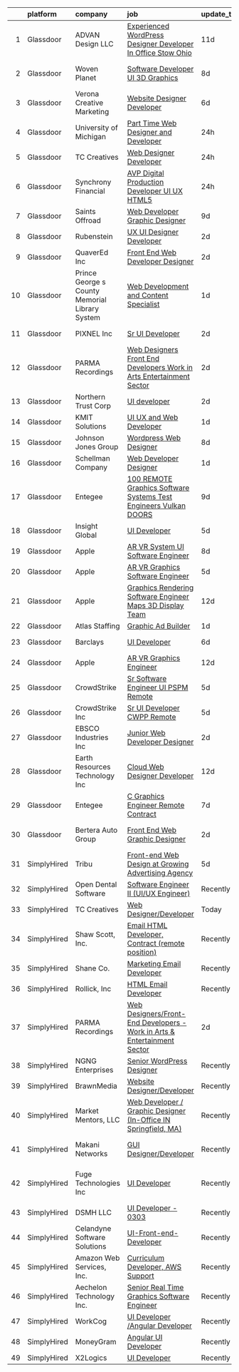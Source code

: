 

|    | platform    | company                                        | job                                                                                                                                                                                                                                                                                                                                                                                                                                                                                                                                                                                                                                                                                                                                                                                                                                                                                                                                                                                                                                                                                                                                                                                                                                                                                                                                                                                                                                                                                                                                                                                                                                                | update_time   | location                            |
|---:|:------------|:-----------------------------------------------|:---------------------------------------------------------------------------------------------------------------------------------------------------------------------------------------------------------------------------------------------------------------------------------------------------------------------------------------------------------------------------------------------------------------------------------------------------------------------------------------------------------------------------------------------------------------------------------------------------------------------------------------------------------------------------------------------------------------------------------------------------------------------------------------------------------------------------------------------------------------------------------------------------------------------------------------------------------------------------------------------------------------------------------------------------------------------------------------------------------------------------------------------------------------------------------------------------------------------------------------------------------------------------------------------------------------------------------------------------------------------------------------------------------------------------------------------------------------------------------------------------------------------------------------------------------------------------------------------------------------------------------------------------|:--------------|:------------------------------------|
|  1 | Glassdoor   | ADVAN Design LLC                               | [Experienced WordPress Designer Developer In Office Stow  Ohio](https://www.glassdoor.com/partner/jobListing.htm?pos=101&ao=1110586&s=58&guid=000001816b48927b9a0997c547053587&src=GD_JOB_AD&t=SR&vt=w&ea=1&cs=1_389a30f0&cb=1655362327666&jobListingId=1007917643696&cpc=A7B4A44948C4CC92&jrtk=3-0-1g5lkh4q4jih2801-1g5lkh4qir04m800-5ff23c5acf5c8d17--6NYlbfkN0D55hMz5WA8YX_dLayiPM-06ubVX86EvwRRl9IlyL2IOxUk6jvVi89EQpwJ_IRxxURGsp9L37NUwP3BB_cr5DGNmbSMs30THpfvwIpJVeBv_FyqtVXeZwvKyxs3MdHXAHPWOEjf3eO_aNgc7nNZ0Tckfv22IIh7me0jK0kDgsfbccu7SAmZy5O5qsyds6vwCr6udpuAcvojQ5XDpMzZ4NkG-Mts1iCO_sPiI8VTzVF0Fs2rOj0-lBQ5AgJqGuGIAdh909F6sYqZhGNjl-Iq5rSp4xbhN8KqqQbRBCUMqTvlXGkgCJ7PACuwhwwPaVkTyZ3qeQO4slVQN7AmVMyM_p6H1ifVLLFd51-XiRVrzaC8qf_TjR4bAzbz3MMEzU2Pqh-Sm1eftarZibwIg-CXr9BepSRNKl3dAZYbU3zEKqktg0WC2D0Ad3PGZ4KZM8CHfSq_EpkVzrUQ6dcsVrs-ltFu3n9JHKMXrSlInbRR3xwQoXdSCFk4Pi_Nmv0opSF1KBHLkamTjUMKlH9mJAEicCkO1QjsXTJpKEkfY_mwuyRG4CndTkyHiwoQ)                                                                                                                                                                                                                                                                                                                                                                                                                                                                                                                                                                                                                                                                                           | 11d           | Stow, OH                            |
|  2 | Glassdoor   | Woven Planet                                   | [Software Developer  UI 3D Graphics ](https://www.glassdoor.com/partner/jobListing.htm?pos=102&ao=1110586&s=58&guid=000001816b48927b9a0997c547053587&src=GD_JOB_AD&t=SR&vt=w&ea=1&cs=1_c72fa45a&cb=1655362327666&jobListingId=1007924957263&cpc=B6E9EE473EF69035&jrtk=3-0-1g5lkh4q4jih2801-1g5lkh4qir04m800-28b9a5d88495881a--6NYlbfkN0DSgjPPcnEdvoK3uuxfISLALE6pB1FR7YSHOr_tSg5_QCn410VK5Ds4sai37YL-FnFQsRRoouHb3ov-82YCWqClZ54BIa3EZumk2cXgxyV1LbFm_9j9_PQ7pMJF3yRQRye0MKRZoAT4n4QesstjMqLrEOVJpPfsYZz509yyu94iP0AU9Py5fHyPHlMvFhcdzr3Z9DUNhybOQ6-0XaHgmcT9bGqtD7kBDzpztUcfqKyQLexsWVOxN9rzmeJC2XTKimJYLaeqApF870qcKU0hjQwp7bAAHb7D-STmhfXKV6JdvNcIAmZd3-63o7EWdH3P7IEGy98Elx0BTayPlfoPhRMxlKbdyzi-xcEzpJ5hz5vGGWiNd8XglNZf_kGUFuYTYvcI-IWZOZ2G2GZEVyEtOn5kVlC94C7ZeJjt5aQscT0pjxu7IZ6Jb8b_vwx59gTplP1mC8arQvg1_Y2Z3f_5zs0n2BTPS1OBXIKgI6k_CarXp7AXv5cxbKJWVrc_7ZhPHU5FtxpM54Kem7KRl-sEK9IN3Miml0pFwpXvZzJZ7s9ucilaMyRnmfrbDxQr0ZtBaVoggvkurLhVbw%3D%3D)                                                                                                                                                                                                                                                                                                                                                                                                                                                                                                                                                                                                                                                                                         | 8d            | San Francisco, CA                   |
|  3 | Glassdoor   | Verona Creative Marketing                      | [Website Designer Developer](https://www.glassdoor.com/partner/jobListing.htm?pos=121&ao=1136043&s=58&guid=000001816b48927b9a0997c547053587&src=GD_JOB_AD&t=SR&vt=w&ea=1&cs=1_2818aac3&cb=1655362327667&jobListingId=1007929630622&jrtk=3-0-1g5lkh4q4jih2801-1g5lkh4qir04m800-7627670389c97643-)                                                                                                                                                                                                                                                                                                                                                                                                                                                                                                                                                                                                                                                                                                                                                                                                                                                                                                                                                                                                                                                                                                                                                                                                                                                                                                                                                   | 6d            | Remote                              |
|  4 | Glassdoor   | University of Michigan                         | [Part Time Web Designer and Developer](https://www.glassdoor.com/partner/jobListing.htm?pos=119&ao=1136043&s=58&guid=000001816b48927b9a0997c547053587&src=GD_JOB_AD&t=SR&vt=w&cs=1_1d427651&cb=1655362327667&jobListingId=1007942638099&jrtk=3-0-1g5lkh4q4jih2801-1g5lkh4qir04m800-993d204d70c214ab-)                                                                                                                                                                                                                                                                                                                                                                                                                                                                                                                                                                                                                                                                                                                                                                                                                                                                                                                                                                                                                                                                                                                                                                                                                                                                                                                                              | 24h           | Ann Arbor, MI                       |
|  5 | Glassdoor   | TC Creatives                                   | [Web Designer Developer](https://www.glassdoor.com/partner/jobListing.htm?pos=122&ao=1136043&s=58&guid=000001816b48927b9a0997c547053587&src=GD_JOB_AD&t=SR&vt=w&ea=1&cs=1_2adfc1e0&cb=1655362327669&jobListingId=1007942423600&jrtk=3-0-1g5lkh4q4jih2801-1g5lkh4qir04m800-442a6a333700c835-)                                                                                                                                                                                                                                                                                                                                                                                                                                                                                                                                                                                                                                                                                                                                                                                                                                                                                                                                                                                                                                                                                                                                                                                                                                                                                                                                                       | 24h           | Remote                              |
|  6 | Glassdoor   | Synchrony Financial                            | [AVP  Digital Production Developer  UI UX HTML5](https://www.glassdoor.com/partner/jobListing.htm?pos=106&ao=1110586&s=58&guid=000001816b48927b9a0997c547053587&src=GD_JOB_AD&t=SR&vt=w&cs=1_0b27cf6c&cb=1655362327666&jobListingId=1007942047981&cpc=84DBBAA61F05C438&jrtk=3-0-1g5lkh4q4jih2801-1g5lkh4qir04m800-33e56d2d56655581--6NYlbfkN0CZG6bN9ZaS7H2eqWBwsQ2GS98cHcHTG0eJFlxnPWv_gX1F6BWyKIs4Liv7UGXuRoTxGsJTQPYoeKHZfQJ1wLZadbnx-qFn7GOzzupUVdS-gjxnizjZj6Nvh47uDEDWT6amhbK90WWZ64TUNlDS0Bnz2o-iB4f_IYBXSX5sjKKtF6hV0Fn4Q_b1G4kqxwADGz4fcN8TcXtZd9WL67Kdg6mO9ZHdWOq2NwWMAspUA4zfQ4pKZGnLPXc4eCIyR0CkHyx1zibsacJQBIbqM439WtwOcx_QN6oWMcKnvZn13KnwHqz08c2Xgm0Ov8xJO-b8cR-CO2ktsfQCMEOXo4f-OMND7A5vNkf2ZfrbUWtSlKlaaIl6Lx9HWAHuA7XIs_GpvjvYSQRDTR2LhKozcHerwOpZ014gwzl5YNJJgp7Hhp4D2z_b78AIwwEjNduRyT6VllcadCHtdkD4i1CrusZDb_vWVV2JaesPNbBwUiRSyrQDlIcMd2dYQA4CrirPTkyNqwegf09kfXoCAfNb3zdPA4QExx1Cwy4ygAklh-5gg41bmevlR6Uqz5uOC9a5oSLsSy2DlkHPVzoL1EFk0JS54wen7fxmvXt9gH_8SX_4KrHZ16cllgvdhVzetcGHrhIhQckzxY2GSb52TzUvzqma5n_mwSJsZb_StdtiA330N8jz5tJO27Moul4AUsEdYI7m_4Qc1ykt1K_xBQxtHl1ZSUygG-E8kfYu4cA4fvVlJhFfFDeoaQkDHASWfpcvJiPqZzNPtA1HMEovcdrWgnuqY5mfGpRzDEWPNKIg4S3g1g6_lSSGa02E4YI1Ke1uSrCSDa_aA55YuF8b8yqjoA0HWhu7V0TbvDzV76eZKVhwEHwjRACLdIfRCoCHSN6rpElg-eEVR6WT4sLSiBXTjBtmnW3xczMKQ1gZabllH5878LRVND0B7P5x6ynivRtr9A_dRSD4I9W_JMuwjK3qOtPLgQl3UbVlmcAqrvP3Bg4VHXVQVCysppKCh2d3e40FPUarc02d55jeaPgzoDyECdQjJpTpK3L3TE5kvLFI5jJ_C4GcXJxdJVdl8LKkFGADpaJgby4uj4gZnZXI_XuPcTGHQEAujIc8c2ELPPWi5KZrgPYkGbymwEzENrSUF9Y1Ct1rZMx20oAPOmPXQHdGcGjOfi8UTgwl5am3EpYG1w8G8k78Ymlf8Tkpo3WO3y3lzhqyn_gXCyGilaNYh_pt9h72T_1KFFO7lFh0xO0%3D) | 24h           | Charlotte, NC                       |
|  7 | Glassdoor   | Saints Offroad                                 | [Web Developer Graphic Designer](https://www.glassdoor.com/partner/jobListing.htm?pos=126&ao=1136043&s=58&guid=000001816b48927b9a0997c547053587&src=GD_JOB_AD&t=SR&vt=w&ea=1&cs=1_ade20749&cb=1655362327670&jobListingId=1007921596240&jrtk=3-0-1g5lkh4q4jih2801-1g5lkh4qir04m800-a9362e90bfd08618-)                                                                                                                                                                                                                                                                                                                                                                                                                                                                                                                                                                                                                                                                                                                                                                                                                                                                                                                                                                                                                                                                                                                                                                                                                                                                                                                                               | 9d            | Glendora, CA                        |
|  8 | Glassdoor   | Rubenstein                                     | [UX UI Designer Developer](https://www.glassdoor.com/partner/jobListing.htm?pos=120&ao=1136043&s=58&guid=000001816b48927b9a0997c547053587&src=GD_JOB_AD&t=SR&vt=w&cs=1_595e2370&cb=1655362327667&jobListingId=1007937263858&jrtk=3-0-1g5lkh4q4jih2801-1g5lkh4qir04m800-255aefea11c5dd02-)                                                                                                                                                                                                                                                                                                                                                                                                                                                                                                                                                                                                                                                                                                                                                                                                                                                                                                                                                                                                                                                                                                                                                                                                                                                                                                                                                          | 2d            | New York, NY                        |
|  9 | Glassdoor   | QuaverEd  Inc                                  | [Front End Web Developer Designer](https://www.glassdoor.com/partner/jobListing.htm?pos=124&ao=1136043&s=58&guid=000001816b48927b9a0997c547053587&src=GD_JOB_AD&t=SR&vt=w&ea=1&cs=1_b2815205&cb=1655362327669&jobListingId=1007936252108&jrtk=3-0-1g5lkh4q4jih2801-1g5lkh4qir04m800-bb1f9902c558ed78-)                                                                                                                                                                                                                                                                                                                                                                                                                                                                                                                                                                                                                                                                                                                                                                                                                                                                                                                                                                                                                                                                                                                                                                                                                                                                                                                                             | 2d            | Nashville, TN                       |
| 10 | Glassdoor   | Prince George s County Memorial Library System | [Web Development and Content Specialist](https://www.glassdoor.com/partner/jobListing.htm?pos=130&ao=1136043&s=58&guid=000001816b48927b9a0997c547053587&src=GD_JOB_AD&t=SR&vt=w&cs=1_e20e7736&cb=1655362327670&jobListingId=1007938739881&jrtk=3-0-1g5lkh4q4jih2801-1g5lkh4qir04m800-c8722ba8a6d70ad4-)                                                                                                                                                                                                                                                                                                                                                                                                                                                                                                                                                                                                                                                                                                                                                                                                                                                                                                                                                                                                                                                                                                                                                                                                                                                                                                                                            | 1d            | Largo, MD                           |
| 11 | Glassdoor   | PIXNEL Inc                                     | [Sr  UI Developer](https://www.glassdoor.com/partner/jobListing.htm?pos=118&ao=1136043&s=58&guid=000001816b48927b9a0997c547053587&src=GD_JOB_AD&t=SR&vt=w&ea=1&cs=1_19566dfc&cb=1655362327667&jobListingId=1007937030505&jrtk=3-0-1g5lkh4q4jih2801-1g5lkh4qir04m800-6ce5e06f77706916-)                                                                                                                                                                                                                                                                                                                                                                                                                                                                                                                                                                                                                                                                                                                                                                                                                                                                                                                                                                                                                                                                                                                                                                                                                                                                                                                                                             | 2d            | Whippany, NJ                        |
| 12 | Glassdoor   | PARMA Recordings                               | [Web Designers Front End Developers   Work in Arts   Entertainment Sector](https://www.glassdoor.com/partner/jobListing.htm?pos=105&ao=1110586&s=58&guid=000001816b48927b9a0997c547053587&src=GD_JOB_AD&t=SR&vt=w&ea=1&cs=1_383154af&cb=1655362327666&jobListingId=1007936127371&cpc=654405A9B1E0A9F5&jrtk=3-0-1g5lkh4q4jih2801-1g5lkh4qir04m800-e9a97b03e154af19--6NYlbfkN0BMd6i3W3qmAtDke4ZitYLMBEMpVvOQU_aO9JUqgRRkg0YiWr3O3EY-kQ_OnwYZe1kEGbPykYfxN0SPjhNNf6ok3NSl-efremPdl_yE9Oxlai6wWmpYxgSooe-BCUgqWHH54-yszYlnQl4scJjmMMVq60-GBGS04NWaZxcJlVN02CRrUisv2CDACHWLvk34R4fFuKRY91m1I2vvsY95qc3Ci7gDfqheg0TNcw3xNtTgO0QdeInorTfBZtoFftcz5cqPMvFRyf5kZHFNahyXTfaURzrvlTee3iEfYQqdrvIFXbN5BycazUqTuVFaqeU6d7LU54I4m80SmQEOcRtKLRMdLwJqE3IpsLA4eO69nksY0iCrdFZBQ-On8sqP1UIEkprw67vKr_abOpdYIfp1Cf-SL1juM00GtvUp6ALOBdsO3Z-VLfc5eRbhKrGREdDedvyH9drlZAq72APKgK_9KXcadxMmHAO8l7juZ0v8RoLdKb7ZYyTONs0h1ZYXoH_ZXa7jSxF6FQ5-3XgjTuSCvV3TyDCAlhbWl9OFpooNFEVJnw%3D%3D)                                                                                                                                                                                                                                                                                                                                                                                                                                                                                                                                                                                                                                                                                    | 2d            | Remote                              |
| 13 | Glassdoor   | Northern Trust Corp                            | [UI developer](https://www.glassdoor.com/partner/jobListing.htm?pos=117&ao=1136043&s=58&guid=000001816b48927b9a0997c547053587&src=GD_JOB_AD&t=SR&vt=w&cs=1_d9c1499d&cb=1655362327667&jobListingId=1007937362208&jrtk=3-0-1g5lkh4q4jih2801-1g5lkh4qir04m800-848440a30d6f11da-)                                                                                                                                                                                                                                                                                                                                                                                                                                                                                                                                                                                                                                                                                                                                                                                                                                                                                                                                                                                                                                                                                                                                                                                                                                                                                                                                                                      | 2d            | Chicago, IL                         |
| 14 | Glassdoor   | KMIT Solutions                                 | [UI UX and Web Developer](https://www.glassdoor.com/partner/jobListing.htm?pos=115&ao=1136043&s=58&guid=000001816b48927b9a0997c547053587&src=GD_JOB_AD&t=SR&vt=w&cs=1_c2e18dae&cb=1655362327667&jobListingId=1007938302084&jrtk=3-0-1g5lkh4q4jih2801-1g5lkh4qir04m800-15b5cea25bdf1243-)                                                                                                                                                                                                                                                                                                                                                                                                                                                                                                                                                                                                                                                                                                                                                                                                                                                                                                                                                                                                                                                                                                                                                                                                                                                                                                                                                           | 1d            | Twinsburg, OH                       |
| 15 | Glassdoor   | Johnson Jones Group                            | [Wordpress Web Designer](https://www.glassdoor.com/partner/jobListing.htm?pos=125&ao=1136043&s=58&guid=000001816b48927b9a0997c547053587&src=GD_JOB_AD&t=SR&vt=w&ea=1&cs=1_81924845&cb=1655362327669&jobListingId=1007923885655&jrtk=3-0-1g5lkh4q4jih2801-1g5lkh4qir04m800-74ba3f37502d1dbb-)                                                                                                                                                                                                                                                                                                                                                                                                                                                                                                                                                                                                                                                                                                                                                                                                                                                                                                                                                                                                                                                                                                                                                                                                                                                                                                                                                       | 8d            | Remote                              |
| 16 | Glassdoor   | Schellman   Company                            | [Web Developer Designer](https://www.glassdoor.com/partner/jobListing.htm?pos=129&ao=1136043&s=58&guid=000001816b48927b9a0997c547053587&src=GD_JOB_AD&t=SR&vt=w&cs=1_3365ce8a&cb=1655362327670&jobListingId=1007939577287&jrtk=3-0-1g5lkh4q4jih2801-1g5lkh4qir04m800-bacb3036aa26a42c-)                                                                                                                                                                                                                                                                                                                                                                                                                                                                                                                                                                                                                                                                                                                                                                                                                                                                                                                                                                                                                                                                                                                                                                                                                                                                                                                                                            | 1d            | Tampa, FL                           |
| 17 | Glassdoor   | Entegee                                        | [100  REMOTE Graphics Software   Systems Test Engineers  Vulkan   DOORS ](https://www.glassdoor.com/partner/jobListing.htm?pos=113&ao=1110586&s=58&guid=000001816b48927b9a0997c547053587&src=GD_JOB_AD&t=SR&vt=w&ea=1&cs=1_ed76ba9d&cb=1655362327667&jobListingId=1007921895642&cpc=8795CF9063CD573D&jrtk=3-0-1g5lkh4q4jih2801-1g5lkh4qir04m800-5e71c14274c77576--6NYlbfkN0D6OzZjpD_hbicRkMZwNNvvxSeL23iIfvaC4EytleQ8zDIpz0YQ5KbISa7_Zvw6kCzKnH0ZkkO6s6RROhpf0qKW9ket6YUt0CAAg7aAqPy9y9erFQo0NKQu6DrTWjMlADKPwE4HT4baVhvQcf3cbSlN3RpQnXxaTDs5GMgpEgVML_7PGSphNLlRxJeHXVgIp5N4uaINQ9Yt7eADIxmEdMvUbFW2bu5UatZXgFg_QY5ypx2voNqgbiFEio7A8jGyYaCcGyF3pn6SiEY5kDWYcv88VWoSIv-d2p_9h99DrrxJb0e7COOZBgODms4QUuOOk_deTtV7o72CLv0Am_7P4cOW9B5UfgvFqjNfm2j8leRR6lM9bO_sIsx1xpqAFgHVEIxW0aqqNIJAxcVhfNGc3a20ygC6gEObdfEDOVb5Y-f0vKK0TZDe6xtPYT-266GHO8p71wQWsIzwB6Xk50AN9BAAKdTLD5WkLlIxVCU5sPf1si5Tsgb69JR2O-4NwhEoVGRlITIQcWJopFuwMejvL_-4kH61m-y57_EQ0yGPkrqEcxodNpZjTlLZrwCtl7Xja3g%3D)                                                                                                                                                                                                                                                                                                                                                                                                                                                                                                                                                                                                                                                                   | 9d            | Remote                              |
| 18 | Glassdoor   | Insight Global                                 | [UI Developer](https://www.glassdoor.com/partner/jobListing.htm?pos=114&ao=1110586&s=58&guid=000001816b48927b9a0997c547053587&src=GD_JOB_AD&t=SR&vt=w&cs=1_eff668a6&cb=1655362327667&jobListingId=1007931863016&cpc=2CAED5C921A5F994&jrtk=3-0-1g5lkh4q4jih2801-1g5lkh4qir04m800-e56e2daf44850083--6NYlbfkN0BKkHZu3wF05EeDimN_p6sYpKCMArvwa95YdH7UpkaBCqc7l59ErwqckvFkfLr2hCFuJH8rk6y-tX5jN8PugPzG6C0K5gXCqWcj_aF41Ug8LIxXPjWhi5ItgAxcpRcqnxqfEgGJV0hRDvfzUSQOqkQSRAOL18wr5iTG9Fu40IhJCZek8iEJuej-0vxdm5yIz0psYwl_Y3ZniOVOajwQY3hBp6gWfaTYsTAfel9ZafB0aqrkf9zFD_5zgn2UAyvpLFTkx6UpWkZNItG5Vw_c3uy-jUjf5HopJ1XzpIqyLsj2bEPK3ki1Gnht4qK9OrYjzqQt2-35C4IG_dL7P0tC-mK8RyHEQZhWBwruwlJThkDB8jry7Hz_NS1gg-VERz8NLXSyHXHNMC09W01S3R9Z8Vu8DEKMvJlcODnslRUomYO3TybAC7loqauA83Hzh4qUF6-DWtAGTCXRyxjLF0jiYwp-Ff-vLMPHbPnD-xyVnVi1fQ%3D%3D)                                                                                                                                                                                                                                                                                                                                                                                                                                                                                                                                                                                                                                                                                                                                                                                                                     | 5d            | Cincinnati, OH                      |
| 19 | Glassdoor   | Apple                                          | [AR VR System UI Software Engineer](https://www.glassdoor.com/partner/jobListing.htm?pos=108&ao=1110586&s=58&guid=000001816b48927b9a0997c547053587&src=GD_JOB_AD&t=SR&vt=w&cs=1_ec58ebc6&cb=1655362327666&jobListingId=1007922711916&cpc=F41FEAB56D215062&jrtk=3-0-1g5lkh4q4jih2801-1g5lkh4qir04m800-7c09a21826cfe9ce--6NYlbfkN0BvKrLyj5gPmtZO9T8euul8TCxuuKNOtzRJOomxnwSEodTz2Bc-sPZlbtkML8D-m4rZ8cGwYLtARbhkHZKq2iQ45mZIV2Vz_nJsgRIbAUxqTz2q317rv-zh1TUc8irvs1mafmm6IQkt9Q_0yhucqwjzcG5d5kI9RkZYLGayo03KS5ZpLV5z8NKYhWG5kDKUJNmXqWZpVTpkEXcrtBqKIGIU4tMwT46ckQvzQTn2UaDOf0S9O4kFxAm5iBy16eXLffPE71aDi3K9OFadoyVtipl_c2tzIjQv74dpyk5nONuhGfZnPasE-6Y88JI4R7V2n6TsAWajjJvAbrmNolvSSIk-nUTPn2O8lmMw_m76eDtHYVpf1lMmpVI9VTWKvanI58E_7Ry22nxxl3A61k5Jtw73O6aitScTIGgzjnXd7GVl-n03KbkQoZ9mKRgMZEIe3FExnrN-VvHa3F07yfIr6V_AvetIEB4twVD8233wgo_LlYn4RiRuA1d2DlRE0mSsyCr9kwg0BfsopEwRd735_M4o0vKjs1HFG7qrOKdIV_MojV11gnTwhX42aMRC4zsaYrUZjd2RErZVQrVKEwLhilKuoiMXDAXx_hdk0eOlA2PTNwm6aCsPo7V89mpifUQspt8zfgr0donrJXKJe0Rd58Ou6sCDPBDboaFdRKtDI9bnvDU5n-l3LYf1Dh-EE5c7fFAL5nvQEX_ZLOalHF2lizBMFFNEf0CkCNycXWWtrB3GNtqyH6vicg2Ne5t01RfmExv51dtq6B4M2xvbQ4EsZTUPndalYXzExXkKzr5AOZ7g3QjDGa7Y7u_VWDQOsJpwrdRnZjkAjECSxxoyET_NZxeMcZU4Wg__-wBfr50qhOhAjIlKsKwJdekPKfz8nTB89WbkJ-0pY5SHOJ04xEXfdMvRzWGvou_NkGUsljSrt06v0APm9QpwLEIx1fLS8a8_pX_YCkM8xz1THrBWHPXV5h1X)                                                                                                                                                                                                                                                                                            | 8d            | Boulder, CO                         |
| 20 | Glassdoor   | Apple                                          | [AR VR Graphics Software Engineer](https://www.glassdoor.com/partner/jobListing.htm?pos=109&ao=1110586&s=58&guid=000001816b48927b9a0997c547053587&src=GD_JOB_AD&t=SR&vt=w&cs=1_a7c34bfc&cb=1655362327666&jobListingId=1007931320233&cpc=F41FEAB56D215062&jrtk=3-0-1g5lkh4q4jih2801-1g5lkh4qir04m800-9866be644e27458c--6NYlbfkN0BvKrLyj5gPmtZO9T8euul8TCxuuKNOtzRJOomxnwSEodTz2Bc-sPZlbtkML8D-m4pO_SscOdzOQNXkQt7KjVZ6SqFwov6gMsJ2rXh4eulbaRlEXYmPvvCRY0thPa8LpoWS0Jsa5P--E8GN9ZhXXUmwDeJSYTirLUmbjza9XsDmt30NIiqShNy1WqF-hxs3ZRdPazsLcYqZTqn3qflH9EbQXxAFjp4GshhXSAsQyUJweQW3RyvCuVvvaOg_nd16VuqkRFTcmqP0AnoEp839BeTMlQObKQ9JE8QOWBpOJEWmAPOFbmtrz-PGkzpNjKW3kDhrrGbjrxCG4ZkUzUm9ZNz7th8Q0SNTS1JeiEiNq_jZy_dTqOb-XKXDj0b_fl5ZjgUjUiBVItEZio71M7E4h3NdXoKlUt1Td6N1k0Bb0Q36SmCUGAUK9qo7cUMsEIG-d5a9HSAxEbFTX-zvdY3GHchReUGQJWcVzc70yYmur7Crx7YQ1u2eBHuOgh1PS_eFWMx9fMkMmzeVpGKTBjW52F5la5DZtrLGqzRyoyRdLwfi6_qog_dgFIRnf-RqUAVixGgWk21eKbxrN3MlV1Z-AvvyaqBFqR4FciKx9Dhe72Bxrz81RYjVe0fAc6_FNoFgKReyAjhBehnIdtEx-QFDihzz1qleJmWVMK5XeH27NwRK1vxDE7OsfILRTJZ_cWY-aHC7Sio5D12Abq5XgHhDXNsIImCwkivug8UlVgmsqX4mkU9LnmCU2xX9zyOmjL-eqwXjxIhah39BIDpzdY2h2pTHmjrMTRG5ZIdRQuvC_4nhFGdI8mSHzLEWlddHQbVeZF04N-BE4yBf85erfkgzQHcAKpGCL3EfTyBHr57Q6kekE_91qDOvg2eG3GR36Zt12e2ukGhTGT0jKYJ2FFiPmrrcqUiB5cQmNewqw0vy-bx1O2Is1n1ybHGjNVHJzb3aW6_CavcQuu4u9xxwwh-Ndqkx)                                                                                                                                                                                                                                                                                             | 5d            | Boulder, CO                         |
| 21 | Glassdoor   | Apple                                          | [Graphics Rendering Software Engineer   Maps 3D Display Team](https://www.glassdoor.com/partner/jobListing.htm?pos=110&ao=1110586&s=58&guid=000001816b48927b9a0997c547053587&src=GD_JOB_AD&t=SR&vt=w&cs=1_c348b91f&cb=1655362327667&jobListingId=1007917013520&cpc=AC285F3A3ECA6BB0&jrtk=3-0-1g5lkh4q4jih2801-1g5lkh4qir04m800-115730a672136782--6NYlbfkN0BvKrLyj5gPmtZO9T8euul8TCxuuKNOtzRJOomxnwSEodTz2Bc-sPZl29JElYHfcoRu0fPF_ZzN6LV7MEA242MqM2m5Mg9WWpXRGuQI3ozFHZhQ3O1--k2_cTrL_vgxAdhN0oVzPkcAPlQKGdbjiVF5sXBcCkXUmiuL4ONRk1OArZgb0ubpMojCK3j1VQABNmF32fejgu70dyxWHflMJmA7AN69IVnEajXKid9rAmZXQJIQOuxJYwaT55LJHXi_xr4XrThWVx5hwQlexGnsP7uyAXhcnVXdaVN0lNASyoTxyhuLC60g0Eufu0HY2qbPugQZNfVqUlOMElSZSI0UNjzPuIrmG2y94Rfo51zODvwi3ZxAI2OiluGldHn5UoD1OUMUBAER2b1YKGGJbag7Qw0eBO74t6UsNGPwlyUfKBipGTWRtCaVHq5SuNx0pNeJk8JdtrmjuKkcVRNW4j04FXh28r2GiQidNNJ6_a0S44mc5CukH0othy21HUj1exqCFW4oyJC8lVrbl8y9INMGmmdfc4ZmK1f-axRuZlP3uItsvKrpmi-g6buuD2VSRmW861xeXls45EQwM385vAUglU2KMdQt7HqdvJ6zTzH604MSo2dVR0UlM_u7eFXsY-gnIAb7ds3xY0rmXEO4rZFuGH5VrczzlCO5-g0IRc4UjttHFkVF276OIR6uQOu6MDB-BoXt-0ze5KD2XYEotA6EDFFniU4TA76Q_C5yYhq7W7kHFM6tZxed1D30Ib5UMBkTR356ZHUh-6YDuyzsV_iUOXTZ6xOm9ktHwYkdxzgfRqngZfPix3Ioeu2MIUfFnAD_cQ9lQDfRlwOix1PKoxGcDi7tBwzREyYbcJNzEAfn3IYJYi8FIvmYkx7GCY1Xdk_UVihnwRLVr6lCQ6T-cPUGTWPgg5FZ47zweIauinLQ2gI-V8ZW8zsmdp_YhMMv2b3XH0ECvjaB1ZwrRVvZsstGmM-lFz0KAFnYVz0hfZdt-A10AusTVtD651Qo)                                                                                                                                                                                                                                  | 12d           | Culver City, CA                     |
| 22 | Glassdoor   | Atlas Staffing                                 | [Graphic Ad Builder](https://www.glassdoor.com/partner/jobListing.htm?pos=104&ao=1110586&s=58&guid=000001816b48927b9a0997c547053587&src=GD_JOB_AD&t=SR&vt=w&ea=1&cs=1_681d78b6&cb=1655362327666&jobListingId=1007939254274&cpc=D1AB73242940E063&jrtk=3-0-1g5lkh4q4jih2801-1g5lkh4qir04m800-2b2228e91fedd4d0--6NYlbfkN0CeLFAsULLhH0_ina76aVyMvKfUXDe-XGjHzwH1tIT6X9vXuPQV95L5oS-GN_E2U7Yd_f61aO3myT_pKF6oqzRj8jWK0d1kGqdHhrAmwDj3LXyiUBo1VDEc43h9UpqS87PjGKMY3e35kC9ICBRqBnab2USx8bY01nwLmc5yAOho7Y8WdEHrdX0f0BUBzXQQnhdv1tr3Ib8buwbMPJGjYF9NxRBBZYrrP7r_IoKmpOY4BWtS3quPwIsQGz82496UcPBEoXgYLrwECloFLM3DaSCbcNVtDsVE59gLCpunjsydUAPR_FDcOqQ-8N4vhsCtyypHLzwCX2mT7IVrr_DHOzYDVmsSZUHWyI8MaODVfgmfRawt7hVhCjrDA0upOR8c9nOrlLBdlk6QVzyU5V-tlcDg7V7b-oGVwOmmqQzjL4DQG2m3LlBlA5rV0bhdIEOjnL_1DLCup0dvYlXGS3Q3u0o_0AYKay_aWyIlDoGSDCyj_Tw6nHpO1CE3iujEam_qeTOe9GoVVJVgISHYLZpBDJTy)                                                                                                                                                                                                                                                                                                                                                                                                                                                                                                                                                                                                                                                                                                                                                                      | 1d            | Boise, ID                           |
| 23 | Glassdoor   | Barclays                                       | [UI Developer](https://www.glassdoor.com/partner/jobListing.htm?pos=116&ao=1136043&s=58&guid=000001816b48927b9a0997c547053587&src=GD_JOB_AD&t=SR&vt=w&cs=1_e0cb91a0&cb=1655362327667&jobListingId=1007928373311&jrtk=3-0-1g5lkh4q4jih2801-1g5lkh4qir04m800-3426e20ed2286e0f-)                                                                                                                                                                                                                                                                                                                                                                                                                                                                                                                                                                                                                                                                                                                                                                                                                                                                                                                                                                                                                                                                                                                                                                                                                                                                                                                                                                      | 6d            | Whippany, NJ                        |
| 24 | Glassdoor   | Apple                                          | [AR VR Graphics Engineer](https://www.glassdoor.com/partner/jobListing.htm?pos=111&ao=1110586&s=58&guid=000001816b48927b9a0997c547053587&src=GD_JOB_AD&t=SR&vt=w&cs=1_7210a27e&cb=1655362327667&jobListingId=1007917016690&cpc=F41FEAB56D215062&jrtk=3-0-1g5lkh4q4jih2801-1g5lkh4qir04m800-32a1a116a885e498--6NYlbfkN0BvKrLyj5gPmtZO9T8euul8TCxuuKNOtzRJOomxnwSEodTz2Bc-sPZlbtkML8D-m4p0JTgu20NFraWV-ZOz7QcfKtloulcR9Qd8F41tcf___jdH9BYpsfa7ZZoLenzetY8faQBusyVEybgEodGW2_J963F3A3oaEXz4kRGRfAI0ETDuYaL2XY9eFHtHERvJ3EF2j5TiOnVcyoCoKJV0eqLpY0aaQFXCYrIoRwVQ9aIDdMfph61mxrxRDOrD7MvY8_Lpv0RZuaz3XYzNsxbW-U1jNR6V1jt1s82MQHuAdxYzlZhw830UXlUTeS328_lnihJIXORFNd7IglYU-xaiMJUkWCCA8kZsGABnwmfJ3Smz72WQ9h7TOpGHM8urSwe6D0VW8XHD16beJVth4aIkBzMnfoeJIJCrAeZx32txx56mwpU5JKPrMTRN5EIpiutMg3qyUy656V1m3U7MAWxpLgdDZxNZxwFPe0Rts2qDgyNNU6ayymkPIucZKak2IXlsOrORdMw2q_FNammMcK1XecWpa8YbYB9mDmP7R6nub7b5DCbzadGN6cU0jbwwzhb8MHYQNVskyQHfhyLo1B9yXLh2ZEzEP8PCeuTjOHdgdaT8n7ZgTxBnV1SgpdvVEQji-npnzqRd6fELrVLt9ZKNMXIsKtDA8peFc0b2c39nREmctsmudTrvvYsMzb0o6uVZuC7LijBljaZs5k39CpadHobjrZQKyaySzlxZMehJM-L5xtW1m6yPlKK1fs5Cxeexhp9Do2vxtQMxrLngk3DBkevR8zXYfKC8Pg9e3R9MMMMl9wRQHXTpJcFcCBIM_nnbaDAPQYmoc7bW6MviVwCaZVZ_R9OiHkpk3cp3DME0Tt2udtwDYogvyOEqI6I4dUX-0ufvc_a3NtoCpJBeBkrD1uCxxhnSjP_oPlOaNEF3vwH-ZJncsDx2Yd03fW6Tf_uZNv0c4ZhTLKlJVA%3D%3D)                                                                                                                                                                                                                                                                                                          | 12d           | Boulder, CO                         |
| 25 | Glassdoor   | CrowdStrike                                    | [Sr  Software Engineer UI   PSPM  Remote ](https://www.glassdoor.com/partner/jobListing.htm?pos=123&ao=1136043&s=58&guid=000001816b48927b9a0997c547053587&src=GD_JOB_AD&t=SR&vt=w&cs=1_ca59a84a&cb=1655362327669&jobListingId=1007931259817&jrtk=3-0-1g5lkh4q4jih2801-1g5lkh4qir04m800-9556604809c6e134-)                                                                                                                                                                                                                                                                                                                                                                                                                                                                                                                                                                                                                                                                                                                                                                                                                                                                                                                                                                                                                                                                                                                                                                                                                                                                                                                                          | 5d            | Remote                              |
| 26 | Glassdoor   | CrowdStrike  Inc                               | [Sr  UI Developer   CWPP  Remote ](https://www.glassdoor.com/partner/jobListing.htm?pos=107&ao=1110586&s=58&guid=000001816b48927b9a0997c547053587&src=GD_JOB_AD&t=SR&vt=w&cs=1_40b98220&cb=1655362327666&jobListingId=1007932059885&cpc=AC285F3A3ECA6BB0&jrtk=3-0-1g5lkh4q4jih2801-1g5lkh4qir04m800-a97e0e2b3f35d032--6NYlbfkN0Cu2CVlb3GO4Nf7aS8SXsFwjpUbSKkwsJRaJhRnAEdqU_yv6e0u-cLacwZ2HNe9plb6vJlPECt-o6wD6HMMA84Sjr253hmi2AygieO0MzQke_dGIp76VvRX03yjLFFveqY1il_j1M5B7zZLD15dyUhqAaUEHH5TESFV8Gc5wP2V48KdEoZokUcPxZYeGnFqk9fdhaGUCjJ8horq6jmvNaahFmXa3mwfo1t7X1l3JDS47VDPVLHJOQ4dDB0n8WH1i0izCuVDve8-j5LXSzkde7LcpQzZKvKz5KNosvEw-wNaGsKYzJbJc_4sp9s98YaVsM9eZMFJUfjwt2qe4vpd0y6Ks98mn-ZC2OLSeGxd_EFpFCx_nbWdHnlqIGx5NkkDwUr_Aq1QMA5KmmNeMC6j0g69kS-ysib5D0ovEts8BkJOr5xCR0lAwvB4tzVOPQoTulVLjcCe6RF3dRtHDQK37udDfjkGdmnl9YxhXTF-Ul-Agp4ARpQ_wkMukhUiVRXad70jziyxLz3IxZADiuTtyumyxjWvJfstttX2-LAJaDb-LlzOS4DeN3eI_2gTmuPQsBSOX-pUP3FEb3q-ryHIsyfdjQ3r12XBn0nrl6aH2GZC2nnPXIiLhsHeqfsaA8XwrVKZ7PCJ-EcBBifOOzxfNpa4eUyu7HCvcqHhBZ5UfpDroZjJB46EQcQ6BSwff3_Z_R6G4-m7TNgFbxyo0a6Tc-zAha1ArN7g1O7miLw5CEqRex2VuwlEPCxBB_Wco8PyOFhMvHHseH_2dAAnL2iq57Ds)                                                                                                                                                                                                                                                                                                                                                                                                                                                                                             | 5d            | New York, NY                        |
| 27 | Glassdoor   | EBSCO Industries Inc                           | [Junior Web Developer   Designer](https://www.glassdoor.com/partner/jobListing.htm?pos=127&ao=1136043&s=58&guid=000001816b48927b9a0997c547053587&src=GD_JOB_AD&t=SR&vt=w&cs=1_fb509aef&cb=1655362327670&jobListingId=1007936780041&jrtk=3-0-1g5lkh4q4jih2801-1g5lkh4qir04m800-0ca120802a8d961a-)                                                                                                                                                                                                                                                                                                                                                                                                                                                                                                                                                                                                                                                                                                                                                                                                                                                                                                                                                                                                                                                                                                                                                                                                                                                                                                                                                   | 2d            | Gurnee, IL                          |
| 28 | Glassdoor   | Earth Resources Technology  Inc                | [Cloud Web Designer   Developer](https://www.glassdoor.com/partner/jobListing.htm?pos=128&ao=1136043&s=58&guid=000001816b48927b9a0997c547053587&src=GD_JOB_AD&t=SR&vt=w&cs=1_4c71e8c7&cb=1655362327670&jobListingId=1007916442129&jrtk=3-0-1g5lkh4q4jih2801-1g5lkh4qir04m800-05012563516ff668-)                                                                                                                                                                                                                                                                                                                                                                                                                                                                                                                                                                                                                                                                                                                                                                                                                                                                                                                                                                                                                                                                                                                                                                                                                                                                                                                                                    | 12d           | Suitland, MD                        |
| 29 | Glassdoor   | Entegee                                        | [C   Graphics Engineer  Remote  Contract](https://www.glassdoor.com/partner/jobListing.htm?pos=112&ao=1110586&s=58&guid=000001816b48927b9a0997c547053587&src=GD_JOB_AD&t=SR&vt=w&ea=1&cs=1_adf4fa21&cb=1655362327667&jobListingId=1007926055384&cpc=8795CF9063CD573D&jrtk=3-0-1g5lkh4q4jih2801-1g5lkh4qir04m800-dc029398f2800770--6NYlbfkN0D6OzZjpD_hbicRkMZwNNvvxSeL23iIfvaC4EytleQ8zDIpz0YQ5KbISa7_Zvw6kCxAlPfEXU4bFcrWlMo5doVklIYSCDKrOhbrchyZKajdNACqyIUAdr2qaGLTGKaKgOZVmjMrNJ3AXdzSXS2uUMseTXu75UBlKbLdvTiLUfEy-TVqU07cGE9GbQfn9ur1uBBFOjTkCk5atsnrZoK8PMZpUQVk-ZkJKwLb1-fdkvB-GQNfwpXiWXeQb_VW7HrziTl5erNoTunJWu7igxddUw4b255miLItBbTdT70hZhrm4C5felxfyS36KgAwp0txPLvnIa6E68H-NvSspYGid1LC9ppYq6Bkmf0UtDrjRNMJFGtu9hFXmV0Yk6MnNPSVOsfLGC6fbBq_6Jj3y9nw6C0sWrSbjGQim-5WGucYKwP1yTxgLMpNsIkIl_b0CaRNRNi846d3TIyUeW-ek9BXYbzrQpJ_sneyQqXKcDssN7nmiHRHNGrmgVGj2ST5nA51f4MMB2cUZkmJWQEyZbbZrMao)                                                                                                                                                                                                                                                                                                                                                                                                                                                                                                                                                                                                                                                                                                                                                 | 7d            | Remote                              |
| 30 | Glassdoor   | Bertera Auto Group                             | [Front End Web Graphic Designer](https://www.glassdoor.com/partner/jobListing.htm?pos=103&ao=1110586&s=58&guid=000001816b48927b9a0997c547053587&src=GD_JOB_AD&t=SR&vt=w&ea=1&cs=1_fc51f327&cb=1655362327666&jobListingId=1007936110445&cpc=9A35C3CDC9AD954F&jrtk=3-0-1g5lkh4q4jih2801-1g5lkh4qir04m800-759b790ac5ec1ff3--6NYlbfkN0CS7sCOg6C94ZiFFlx18pR1sYkp57tZp3LH0Mr9FiXEgT-31WuvklTP8RVA7OpZmHYOos1LROe7kgXymoUGlnX23R4Z3Tr-yuLqo45cH2oFAnnUPEyA021eQ5T2SYxnQiqq6z5cFTBV-wFPdSLQocv-5wC1v8ilgEfcQPjdVnSPKm0owDZBbVmVhbUgQX5QbVYIaxxS6pw8J1tS2YJe7xP6ULgR3vDAiF-x5Zllr8YESywTBKG5qOVOiUJ97It091roazIioXSpCE45Sh6LVe5HBKIWapgMzXUOFSBas-YV0UNWprZrV0Zf4L7pSLsXned5oM2VVSj2Uhjszxt-tUlNH8BxsnQbfWwFLOWgswwNnXMYv30vR69CRnDIHrATwR3QBCNeXoFcyYiPQw5e2Y1DaXFYsiCN85aMEvoc1-zr93PpXqHNbSrB3xxncEVnROdNAsEwuhfXAXa3XEkNrpoHJPbcERmXp_pOEwD_81rAq8k-faRq2tpXZxJrVF81umaCthPypQ9NtJCl4hAkAQvX)                                                                                                                                                                                                                                                                                                                                                                                                                                                                                                                                                                                                                                                                                                                                                          | 2d            | West Springfield, MA                |
| 31 | SimplyHired | Tribu                                          | [Front-end Web Design at Growing Advertising Agency](https://www.simplyhired.com/job/gYV_zScIp78JvOXoDGtB53-VvmIK3QpcC46pcErBfCF1Vf4H_LFgeg?q=graphic+developer)                                                                                                                                                                                                                                                                                                                                                                                                                                                                                                                                                                                                                                                                                                                                                                                                                                                                                                                                                                                                                                                                                                                                                                                                                                                                                                                                                                                                                                                                                   | 5d            | San Antonio, TX                     |
| 32 | SimplyHired | Open Dental Software                           | [Software Engineer II (UI/UX Engineer)](https://www.simplyhired.com/job/5TNT678s2dzGwOSQ3fVvg4_WMaBoG6xYCkFpyvlBC4FeG1fvXy1CAw?q=graphic+developer)                                                                                                                                                                                                                                                                                                                                                                                                                                                                                                                                                                                                                                                                                                                                                                                                                                                                                                                                                                                                                                                                                                                                                                                                                                                                                                                                                                                                                                                                                                | Recently      | Salem, OR                           |
| 33 | SimplyHired | TC Creatives                                   | [Web Designer/Developer](https://www.simplyhired.com/job/0EQtia6nobW8q2lCLJn56yxeBq-GmLzW6x4MItzWGj5a6X3WPUfzYw?q=graphic+developer)                                                                                                                                                                                                                                                                                                                                                                                                                                                                                                                                                                                                                                                                                                                                                                                                                                                                                                                                                                                                                                                                                                                                                                                                                                                                                                                                                                                                                                                                                                               | Today         | Remote                              |
| 34 | SimplyHired | Shaw Scott, Inc.                               | [Email HTML Developer, Contract (remote position)](https://www.simplyhired.com/job/lp97AwzllwqjS1oXYQVdk_sx_ANbNmrf_26-hefBENEAnwkJ6YFw_Q?q=graphic+developer)                                                                                                                                                                                                                                                                                                                                                                                                                                                                                                                                                                                                                                                                                                                                                                                                                                                                                                                                                                                                                                                                                                                                                                                                                                                                                                                                                                                                                                                                                     | Recently      | Seattle, WA                         |
| 35 | SimplyHired | Shane Co.                                      | [Marketing Email Developer](https://www.simplyhired.com/job/RcP4Q7OUThQQkT9kWXMiLlc_Q9zZfe9KKH3XzOuyrbocOGRY5RxBgA?q=graphic+developer)                                                                                                                                                                                                                                                                                                                                                                                                                                                                                                                                                                                                                                                                                                                                                                                                                                                                                                                                                                                                                                                                                                                                                                                                                                                                                                                                                                                                                                                                                                            | Recently      | Englewood, CO                       |
| 36 | SimplyHired | Rollick, Inc                                   | [HTML Email Developer](https://www.simplyhired.com/job/XOBvr-FPlcbrKDU6fwn7cySQFiXUBT59WK26gB6UhBDl1ROl_YjQ4g?q=graphic+developer)                                                                                                                                                                                                                                                                                                                                                                                                                                                                                                                                                                                                                                                                                                                                                                                                                                                                                                                                                                                                                                                                                                                                                                                                                                                                                                                                                                                                                                                                                                                 | Recently      | Remote                              |
| 37 | SimplyHired | PARMA Recordings                               | [Web Designers/Front-End Developers - Work in Arts & Entertainment Sector](https://www.simplyhired.com/job/yYcIEQFzuSVuxRnD8veE_4Ov6vaOeaj8eE1HWlQHan8gVVVPBCq6Uw?q=graphic+developer)                                                                                                                                                                                                                                                                                                                                                                                                                                                                                                                                                                                                                                                                                                                                                                                                                                                                                                                                                                                                                                                                                                                                                                                                                                                                                                                                                                                                                                                             | 2d            | Remote                              |
| 38 | SimplyHired | NGNG Enterprises                               | [Senior WordPress Designer](https://www.simplyhired.com/job/nNmOqtuT06Mk-lcmE7eheAXQQWiNMpXcVvCxka53D2mz1JIyK1uPSg?q=graphic+developer)                                                                                                                                                                                                                                                                                                                                                                                                                                                                                                                                                                                                                                                                                                                                                                                                                                                                                                                                                                                                                                                                                                                                                                                                                                                                                                                                                                                                                                                                                                            | Recently      | Remote                              |
| 39 | SimplyHired | BrawnMedia                                     | [Website Designer/Developer](https://www.simplyhired.com/job/78BxKl1R6BpfuVu8Kpk-1cxMOjiHDgxQMPxrbQ5J7eWU9PbYxXCHNA?q=graphic+developer)                                                                                                                                                                                                                                                                                                                                                                                                                                                                                                                                                                                                                                                                                                                                                                                                                                                                                                                                                                                                                                                                                                                                                                                                                                                                                                                                                                                                                                                                                                           | Recently      | Albany, NY                          |
| 40 | SimplyHired | Market Mentors, LLC                            | [Web Developer / Graphic Designer (In-Office IN Springfield, MA)](https://www.simplyhired.com/job/6kf3uuwQ1EOl7Fl3dSxs72FKsBasyP0W-R29HngWXbHTwb_VXh3XfA?q=graphic+developer)                                                                                                                                                                                                                                                                                                                                                                                                                                                                                                                                                                                                                                                                                                                                                                                                                                                                                                                                                                                                                                                                                                                                                                                                                                                                                                                                                                                                                                                                      | Recently      | Springfield, MA                     |
| 41 | SimplyHired | Makani Networks                                | [GUI Designer/Developer](https://www.simplyhired.com/job/vqCwz-7L1WiyQ3Q99E-Qq9M4YBsfkUyBVLQJ_Zdxo65ltF5kn2xkkQ?q=graphic+developer)                                                                                                                                                                                                                                                                                                                                                                                                                                                                                                                                                                                                                                                                                                                                                                                                                                                                                                                                                                                                                                                                                                                                                                                                                                                                                                                                                                                                                                                                                                               | Recently      | San Francisco, CA                   |
| 42 | SimplyHired | Fuge Technologies Inc                          | [UI Developer](https://www.simplyhired.com/job/iCPffgQ2l5lhuEC16Kq6h9llWScu6KKBgozy35yZR_ej7ZhUtKl5wg?q=graphic+developer)                                                                                                                                                                                                                                                                                                                                                                                                                                                                                                                                                                                                                                                                                                                                                                                                                                                                                                                                                                                                                                                                                                                                                                                                                                                                                                                                                                                                                                                                                                                         | Recently      | Texas City Junction, TX +1 location |
| 43 | SimplyHired | DSMH LLC                                       | [UI Developer - 0303](https://www.simplyhired.com/job/5uYdSP7SsNGxK09_Ov6zNQhuxUKLX-oIXjlCgij6ADfw35AwOg5rvg?q=graphic+developer)                                                                                                                                                                                                                                                                                                                                                                                                                                                                                                                                                                                                                                                                                                                                                                                                                                                                                                                                                                                                                                                                                                                                                                                                                                                                                                                                                                                                                                                                                                                  | Recently      | Peoria, IL                          |
| 44 | SimplyHired | Celandyne Software Solutions                   | [UI-Front-end-Developer](https://www.simplyhired.com/job/ipMwRuXqjobmalsH2i6ywp7djW7wdG1APiTjJzUl0q0l4o1DKp5teg?q=graphic+developer)                                                                                                                                                                                                                                                                                                                                                                                                                                                                                                                                                                                                                                                                                                                                                                                                                                                                                                                                                                                                                                                                                                                                                                                                                                                                                                                                                                                                                                                                                                               | Recently      | Santa Clara, CA                     |
| 45 | SimplyHired | Amazon Web Services, Inc.                      | [Curriculum Developer, AWS Support](https://www.simplyhired.com/job/VJ2mxpB_C3RiZ9WEdGHt_L8L7tDgh2uUlbSQc1Inzt2mb5hjGzhRXQ?q=graphic+developer)                                                                                                                                                                                                                                                                                                                                                                                                                                                                                                                                                                                                                                                                                                                                                                                                                                                                                                                                                                                                                                                                                                                                                                                                                                                                                                                                                                                                                                                                                                    | Recently      | Remote                              |
| 46 | SimplyHired | Aechelon Technology Inc.                       | [Senior Real Time Graphics Software Engineer](https://www.simplyhired.com/job/rcdIZu0u86YflWDJtkQswNVvTN3B-3L7qF5--HTYfTqZ6vl6sJ-lpA?q=graphic+developer)                                                                                                                                                                                                                                                                                                                                                                                                                                                                                                                                                                                                                                                                                                                                                                                                                                                                                                                                                                                                                                                                                                                                                                                                                                                                                                                                                                                                                                                                                          | Recently      | Overland Park, KS                   |
| 47 | SimplyHired | WorkCog                                        | [UI Developer /Angular Developer](https://www.simplyhired.com/job/d_s0xoJrrwJftlpbBCsqndd7CpA2Te_HvrE97KaPH67zw2iyJjhTCg?q=graphic+developer)                                                                                                                                                                                                                                                                                                                                                                                                                                                                                                                                                                                                                                                                                                                                                                                                                                                                                                                                                                                                                                                                                                                                                                                                                                                                                                                                                                                                                                                                                                      | Recently      | Texas City, TX                      |
| 48 | SimplyHired | MoneyGram                                      | [Angular UI Developer](https://www.simplyhired.com/job/hf-ENxQi1sfe9nVGBJT2NlmkjZMzzHV3gC8mU5EqaiPFv5zfMwLrrg?q=graphic+developer)                                                                                                                                                                                                                                                                                                                                                                                                                                                                                                                                                                                                                                                                                                                                                                                                                                                                                                                                                                                                                                                                                                                                                                                                                                                                                                                                                                                                                                                                                                                 | Recently      | Dallas, TX                          |
| 49 | SimplyHired | X2Logics                                       | [UI Developer](https://www.simplyhired.com/job/K7e7k8DCr3xU0Za6gglqUSb8upBvvxxXPj9or0Do1zCdHLu7dosWWA?q=graphic+developer)                                                                                                                                                                                                                                                                                                                                                                                                                                                                                                                                                                                                                                                                                                                                                                                                                                                                                                                                                                                                                                                                                                                                                                                                                                                                                                                                                                                                                                                                                                                         | Recently      | Remote                              |